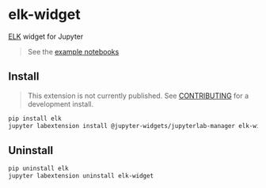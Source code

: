 # elk-widget

[ELK](https://github.com/kieler/elkjs) widget for Jupyter

> See the [example notebooks](./examples/00_Introduction.ipynb)

## Install

> This extension is not currently published. See [CONTRIBUTING](./CONTRIBUTING.md)
> for a development install.

```bash
pip install elk
jupyter labextension install @jupyter-widgets/jupyterlab-manager elk-widget
```

## Uninstall

```bash
pip uninstall elk
jupyter labextension uninstall elk-widget
```
